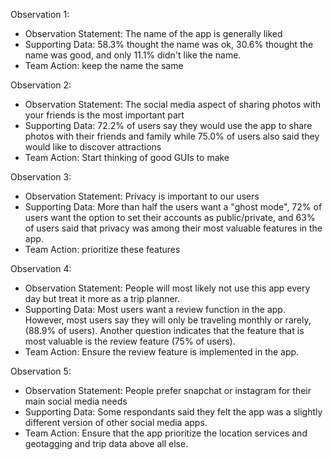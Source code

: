 Observation 1:
- Observation Statement: The name of the app is generally liked
- Supporting Data: 58.3% thought the name was ok, 30.6% thought the name was good, and only 11.1% didn't like the name.
- Team Action: keep the name the same

Observation 2:
- Observation Statement: The social media aspect of sharing photos with your friends is the most important part
- Supporting Data: 72.2% of users say they would use the app to share photos with their friends and family while 75.0% of users also said they would like to discover attractions
- Team Action: Start thinking of good GUIs to make

Observation 3:
- Observation Statement: Privacy is important to our users
- Supporting Data: More than half the users want a "ghost mode", 72% of users want the option to set their accounts as public/private, and 63% of users said that privacy was among their most valuable features in the app.
- Team Action: prioritize these features

Observation 4:
- Observation Statement: People will most likely not use this app every day but treat it more as a trip planner.
- Supporting Data: Most users want a review function in the app. However, most users say they will only be traveling monthly or rarely, (88.9% of users). Another question indicates that the feature that is most valuable is the review feature (75% of users).
- Team Action: Ensure the review feature is implemented in the app.

Observation 5:
- Observation Statement: People prefer snapchat or instagram for their main social media needs
- Supporting Data: Some respondants said they felt the app was a slightly different version of other social media apps.
- Team Action: Ensure that the app prioritize the location services and geotagging and trip data above all else.
